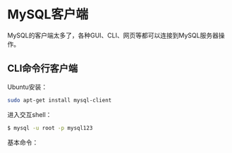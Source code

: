# MySQL客户端

MySQL的客户端太多了，各种GUI、CLI、网页等都可以连接到MySQL服务器操作。

## CLI命令行客户端

Ubuntu安装：
```sh
sudo apt-get install mysql-client
```

进入交互shell：
```sh
$ mysql -u root -p mysql123
```

基本命令：
```sh

```